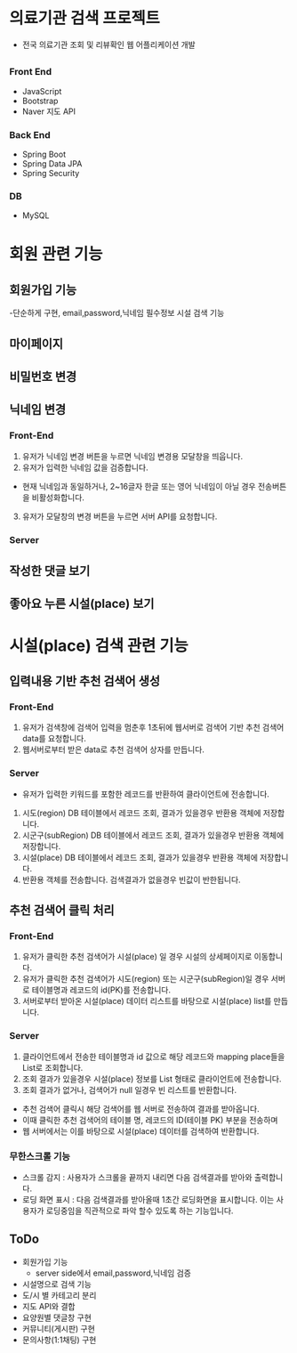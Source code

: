 # 의료기관 검색 프로젝트
- 전국 의료기관 조회 및 리뷰확인 웹 어플리케이션 개발

## 
### Front End
- JavaScript
- Bootstrap
- Naver 지도 API

### Back End
- Spring Boot
- Spring Data JPA
- Spring Security
### DB
- MySQL

# 회원 관련 기능
## 회원가입 기능
  -단순하게 구현, email,password,닉네임 필수정보
 시설 검색 기능
## 마이페이지

## 비밀번호 변경

## 닉네임 변경
### Front-End
1. 유저가 닉네임 변경 버튼을 누르면 닉네임 변경용 모달창을 띄웁니다.
2. 유저가 입력한 닉네임 값을 검증합니다.
  - 현재 닉네임과 동일하거나, 2~16글자 한글 또는 영어 닉네임이 아닐 경우 전송버튼을 비활성화합니다.
3. 유저가 모달창의 변경 버튼을 누르면 서버 API를 요청합니다.

### Server


 


## 작성한 댓글 보기

## 좋아요 누른 시설(place) 보기

# 시설(place) 검색 관련 기능

## 입력내용 기반 추천 검색어 생성
### Front-End
1. 유저가 검색창에 검색어 입력을 멈춘후 1초뒤에 웹서버로 검색어 기반 추천 검색어 data를 요청합니다.
2. 웹서버로부터 받은 data로 추천 검색어 상자를 만듭니다.

### Server
- 유저가 입력한 키워드를 포함한 레코드를 반환하여 클라이언트에 전송합니다.
1. 시도(region) DB 테이블에서 레코드 조회, 결과가 있을경우 반환용 객체에 저장합니다.
2. 시군구(subRegion) DB 테이블에서 레코드 조회, 결과가 있을경우 반환용 객체에 저장합니다.
3. 시설(place) DB 테이블에서 레코드 조회, 결과가 있을경우 반환용 객체에 저장합니다.
4. 반환용 객체를 전송합니다. 검색결과가 없을경우 빈값이 반한됩니다.
## 추천 검색어 클릭 처리
### Front-End
1. 유저가 클릭한 추천 검색어가 시설(place) 일 경우 시설의 상세페이지로 이동합니다.
2. 유저가 클릭한 추천 검색어가 시도(region) 또는 시군구(subRegion)일 경우 서버로 테이블명과 레코드의 id(PK)를 전송합니다.
3. 서버로부터 받아온 시설(place) 데이터 리스트를 바탕으로 시설(place) list를 만듭니다.

### Server
1. 클라이언트에서 전송한 테이블명과 id 값으로 해당 레코드와 mapping place들을 List로 조회합니다.
2. 조회 결과가 있을경우 시설(place) 정보를 List 형태로 클라이언트에 전송합니다.
3. 조회 결과가 없거나, 검색어가 null 일경우 빈 리스트를 반환합니다.


- 추천 검색어 클릭시 해당 검색어를 웹 서버로 전송하여 결과를 받아옵니다.
- 이때 클릭한 추천 검색어의 테이블 명, 레코드의 ID(테이블 PK) 부분을 전송하며
- 웹 서버에서는  이를 바탕으로 시설(place) 데이터를 검색하여 반환합니다.

### 무한스크롤 기능
- 스크롤 감지 : 사용자가 스크롤을 끝까지 내리면 다음 검색결과를 받아와 출력합니다.
- 로딩 화면 표시 : 다음 검색결과를 받아올때 1초간 로딩화면을 표시합니다. 이는 사용자가 로딩중임을 직관적으로 파악 할수 있도록 하는 기능입니다.

## ToDo
- 회원가입 기능
    - server side에서 email,password,닉네임 검증
- 시설명으로 검색 기능 
- 도/시 별 카테고리 분리
- 지도 API와 결합
- 요양원별 댓글창 구현
- 커뮤니티(게시판) 구현
- 문의사항(1:1채팅) 구현
